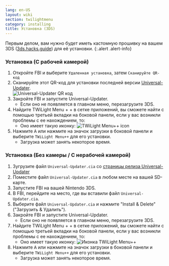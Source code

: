 ```yaml
---
lang: en-US
layout: wiki
section: twilightmenu
category: installing
title: Установка (3DS)
---
```


Первым делом, вам нужно будет иметь кастомную прошивку на вашем 3DS  ([3ds.hacks.guide](https://3ds.hacks.guide)) для её установки.
{:.alert .alert-info}

### Установка (С рабочей камерой)
1. Откройте FBI и выберите `Удаленная установка`, затем `Сканируйте QR-код`
1. Сканируйте этот QR-код для установки последней версии [Universal-Updater](https://github.com/Universal-Team/Universal-Updater).<br> ![Universal-Updater QR код](https://db.universal-team.net/assets/images/qr/universal-updater.cia.png)
1. Закройте FBI и запустите Universal-Updater.
   - Если оно не появляется в главном меню, перезагрузите 3DS.
1. Найдите TWiLight Menu + + в сетке приложений, вы сможете найти с помощью третьей вкладки на боковой панели, если у вас возникли проблемы с ее нахождением, то:
   - Оно имеет такую иконку: ![TWiLight Menu++ icon](https://raw.githubusercontent.com/DS-Homebrew/TWiLightMenu/master/booter/icon.bmp)
1. Нажмите <kbd class="face">A</kbd> или нажмите на значок загрузки в боковой панели и выберите `TWiLight Menu++` для его установки.
   - Загрузка может занять некоторое время.

### Установка (Без камеры / С нерабочей камерой)
1. Зугрузите файл `Universal-Updater.cia` со [страницы релиза Universal-Updater](https://github.com/Universal-Team/Universal-Updater/releases)
1. Поместите файл `Universal-Updater.cia` в любом месте на вашей SD-карте.
1. Запустите FBI на вашей Nintendo 3DS.
1. В FBI, перейдите на место, где вы вставили файл `Universal-Updater.cia`.
1. Выберите файл `Universal-Updater.cia` и нажмите "Install & Delete" ("Загрузить & Удалить").
1. Закройте FBI и запустите Universal-Updater.
   - Если оно не появляется в главном меню, перезагрузите 3DS.
1. Найдите TWiLight Menu + + в сетке приложений, вы сможете найти с помощью третьей вкладки на боковой панели, если у вас возникли проблемы с ее нахождением, то:
   - Оно имеет такую иконку: ![Иконка TWiLight Menu++](https://raw.githubusercontent.com/DS-Homebrew/TWiLightMenu/master/booter/icon.bmp)
1. Нажмите <kbd class="face">A</kbd> или нажмите на значок загрузки в боковой панели и выберите `TWiLight Menu++` для его установки.
   - Загрузка может занять некоторое время.
